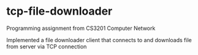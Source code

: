 # tcp-file-downloader
Programming assignment from CS3201 Computer Network

Implemented a file downloader client that connects to and downloads file from server via TCP connection
